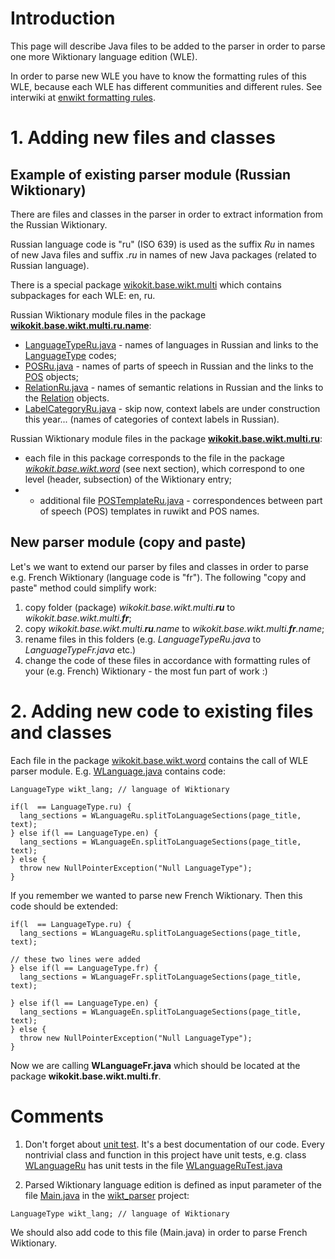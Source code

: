# Introduction #

This page will describe Java files to be added to the parser in order to parse one more Wiktionary language edition (WLE).

In order to parse new WLE you have to know the formatting rules of this WLE, because each WLE has different communities and different rules. See interwiki at [enwikt formatting rules](http://en.wiktionary.org/wiki/Wiktionary:ELE).

# 1. Adding new files and classes #
## Example of existing parser module (Russian Wiktionary) ##

There are files and classes in the parser in order to extract information from the Russian Wiktionary.

Russian language code is "ru" (ISO 639) is used as the suffix _Ru_ in names of new Java files and suffix _.ru_ in names of new Java packages (related to Russian language).

There is a special package [wikokit.base.wikt.multi](http://code.google.com/p/wikokit/source/browse/#svn%2Ftrunk%2Fcommon_wiki%2Fsrc%2Fwikokit%2Fbase%2Fwikt%2Fmulti) which contains subpackages for each WLE: en, ru.

Russian Wiktionary module files in the package **[wikokit.base.wikt.multi.ru.name](http://code.google.com/p/wikokit/source/browse/trunk/common_wiki/src/wikokit/base/wikt/multi/ru/name/)**:
  * [LanguageTypeRu.java](http://code.google.com/p/wikokit/source/browse/trunk/common_wiki/src/wikokit/base/wikt/multi/ru/name/LanguageTypeRu.java) - names of languages in Russian and links to the [LanguageType](http://code.google.com/p/wikokit/source/browse/trunk/common_wiki/src/wikokit/base/wikipedia/language/LanguageType.java) codes;
  * [POSRu.java](http://code.google.com/p/wikokit/source/browse/trunk/common_wiki/src/wikokit/base/wikt/multi/ru/name/POSRu.java) - names of parts of speech in Russian and the links to the [POS](http://code.google.com/p/wikokit/source/browse/trunk/common_wiki/src/wikokit/base/wikt/constant/POS.java) objects;
  * [RelationRu.java](http://code.google.com/p/wikokit/source/browse/trunk/common_wiki/src/wikokit/base/wikt/multi/ru/name/RelationRu.java) - names of semantic relations in Russian and the links to the [Relation](http://code.google.com/p/wikokit/source/browse/trunk/common_wiki/src/wikokit/base/wikt/constant/POS.java) objects.
  * [LabelCategoryRu.java](http://code.google.com/p/wikokit/source/browse/trunk/common_wiki/src/wikokit/base/wikt/multi/ru/name/LabelCategoryRu.java) - skip now, context labels are under construction this year... (names of categories of context labels in Russian).

Russian Wiktionary module files in the package **[wikokit.base.wikt.multi.ru](http://code.google.com/p/wikokit/source/browse/trunk/common_wiki/src/wikokit/base/wikt/multi/ru/)**:
  * each file in this package corresponds to the file in the package _[wikokit.base.wikt.word](http://code.google.com/p/wikokit/source/browse/trunk/common_wiki/src/wikokit/base/wikt/word)_ (see next section), which correspond to one level (header, subsection) of the Wiktionary entry;
  * + additional file [POSTemplateRu.java](http://code.google.com/p/wikokit/source/browse/trunk/common_wiki/src/wikokit/base/wikt/multi/ru/POSTemplateRu.java) - correspondences between part of speech (POS) templates in ruwikt and POS names.

## New parser module (copy and paste) ##

Let's we want to extend our parser by files and classes in order to parse e.g. French Wiktionary (language code is "fr"). The following "сopy and paste" method could simplify work:
  1. copy folder (package) _wikokit.base.wikt.multi.**ru**_ to _wikokit.base.wikt.multi.**fr**_;
  1. copy _wikokit.base.wikt.multi.**ru**.name_ to _wikokit.base.wikt.multi.**fr**.name_;
  1. rename files in this folders (e.g. _LanguageTypeRu.java_ to _LanguageTypeFr.java_ etc.)
  1. change the code of these files in accordance with formatting rules of your (e.g. French) Wiktionary - the most fun part of work :)

# 2. Adding new code to existing files and classes #

Each file in the package [wikokit.base.wikt.word](http://code.google.com/p/wikokit/source/browse/trunk/common_wiki/src/wikokit/base/wikt/word) contains the call of WLE parser module. E.g. [WLanguage.java](http://code.google.com/p/wikokit/source/browse/trunk/common_wiki/src/wikokit/base/wikt/word/WLanguage.java) contains code:
```
LanguageType wikt_lang; // language of Wiktionary

if(l  == LanguageType.ru) {
  lang_sections = WLanguageRu.splitToLanguageSections(page_title, text);
} else if(l == LanguageType.en) {
  lang_sections = WLanguageEn.splitToLanguageSections(page_title, text);
} else {
  throw new NullPointerException("Null LanguageType");
}
```

If you remember we wanted to parse new French Wiktionary. Then this code should be extended:
```
if(l  == LanguageType.ru) {
  lang_sections = WLanguageRu.splitToLanguageSections(page_title, text);

// these two lines were added
} else if(l == LanguageType.fr) {
  lang_sections = WLanguageFr.splitToLanguageSections(page_title, text);

} else if(l == LanguageType.en) {
  lang_sections = WLanguageEn.splitToLanguageSections(page_title, text);
} else {
  throw new NullPointerException("Null LanguageType");
}
```

Now we are calling **WLanguageFr.java** which should be located at the package **wikokit.base.wikt.multi.fr**.

# Comments #
1. Don't forget about [unit test](http://en.wikipedia.org/wiki/Unit_testing). It's a best documentation of our code. Every nontrivial class and function in this project have unit tests, e.g. class [WLanguageRu](http://code.google.com/p/wikokit/source/browse/trunk/common_wiki/src/wikokit/base/wikt/multi/ru/WLanguageRu.java) has unit tests in the file [WLanguageRuTest.java](http://code.google.com/p/wikokit/source/browse/trunk/common_wiki/test/wikokit/base/wikt/multi/ru/WLanguageRuTest.java)

2. Parsed Wiktionary language edition is defined as input parameter of the file [Main.java](http://code.google.com/p/wikokit/source/browse/trunk/wikt_parser/src/wikt/parser/Main.java) in the [wikt\_parser](https://code.google.com/p/wikokit/source/browse/trunk/wikt_parser#wikt_parser%253Fstate%253Dclosed) project:
```
LanguageType wikt_lang; // language of Wiktionary
```

We should also add code to this file (Main.java) in order to parse French Wiktionary.